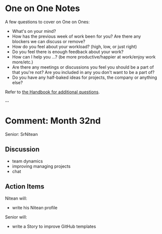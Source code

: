 # One on One Notes

A few questions to cover on One on Ones:

- What's on your mind?
- How has the previous week of work been for you? Are there any blockers we can discuss or remove?
- How do you feel about your workload? (high, low, or just right)
- Do you feel there is enough feedback about your work?
- How can I help you ...? (be more productive/happier at work/enjoy work more/etc.)
- Are there any meetings or discussions you feel you should be a part of that you're not? Are you included in any you don't want to be a part of?
- Do you have any half-baked ideas for projects, the company or anything else?

Refer to [the Handbook for additional questions](https://github.com/niteoweb/handbook/blob/master/5_People/one-on-one-meetings.md).

--

# Comment: Month 32nd

Senior: SrNitean

## Discussion

* team dynamics
* improving managing projects  
* chat

## Action Items

Nitean will:

* write his Nitean profile 

Senior will:

* write a Story to improve GitHub templates
